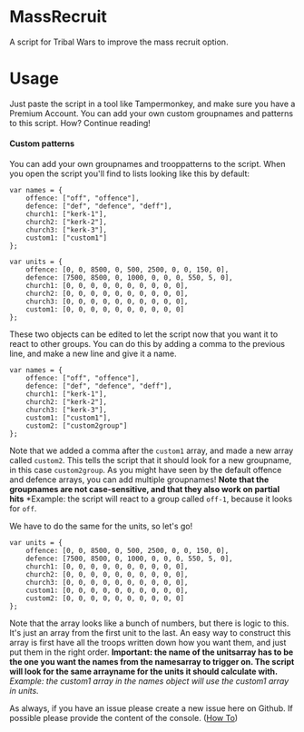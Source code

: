 # MassRecruit
A script for Tribal Wars to improve the mass recruit option.

# Usage
Just paste the script in a tool like Tampermonkey, and make sure you have a Premium Account. You can add your own custom groupnames and patterns to this script. How? Continue reading!

#### Custom patterns
You can add your own groupnames and trooppatterns to the script. When you open the script you'll find to lists looking like this by default:
```
var names = {
    offence: ["off", "offence"],
    defence: ["def", "defence", "deff"],
    church1: ["kerk-1"],
    church2: ["kerk-2"],
    church3: ["kerk-3"],
    custom1: ["custom1"]
};

var units = {
    offence: [0, 0, 8500, 0, 500, 2500, 0, 0, 150, 0],
    defence: [7500, 8500, 0, 1000, 0, 0, 0, 550, 5, 0],
    church1: [0, 0, 0, 0, 0, 0, 0, 0, 0, 0],
    church2: [0, 0, 0, 0, 0, 0, 0, 0, 0, 0],
    church3: [0, 0, 0, 0, 0, 0, 0, 0, 0, 0],
    custom1: [0, 0, 0, 0, 0, 0, 0, 0, 0, 0]
};
```
These two objects can be edited to let the script now that you want it to react to other groups. You can do this by adding a comma to the previous line, and make a new line and give it a name.
```
var names = {
    offence: ["off", "offence"],
    defence: ["def", "defence", "deff"],
    church1: ["kerk-1"],
    church2: ["kerk-2"],
    church3: ["kerk-3"],
    custom1: ["custom1"],
    custom2: ["custom2group"]
};
```
Note that we added a comma after the `custom1` array, and made a new array called `custom2`. This tells the script that it should look for a new groupname, in this case `custom2group`. As you might have seen by the default offence and defence arrays, you can add multiple groupnames! **Note that the groupnames are not case-sensitive, and that they also work on partial hits** *Example: the script will react to a group called `off-1`, because it looks for `off`.

We have to do the same for the units, so let's go!

```
var units = {
    offence: [0, 0, 8500, 0, 500, 2500, 0, 0, 150, 0],
    defence: [7500, 8500, 0, 1000, 0, 0, 0, 550, 5, 0],
    church1: [0, 0, 0, 0, 0, 0, 0, 0, 0, 0],
    church2: [0, 0, 0, 0, 0, 0, 0, 0, 0, 0],
    church3: [0, 0, 0, 0, 0, 0, 0, 0, 0, 0],
    custom1: [0, 0, 0, 0, 0, 0, 0, 0, 0, 0],
    custom2: [0, 0, 0, 0, 0, 0, 0, 0, 0, 0]
};
```
Note that the array looks like a bunch of numbers, but there is logic to this. It's just an array from the first unit to the last. An easy way to construct this array is first have all the troops written down how you want them, and just put them in the right order. **Important: the name of the unitsarray has to be the one you want the names from the namesarray to trigger on. The script will look for the same arrayname for the units it should calculate with.** *Example: the custom1 array in the names object will use the custom1 array in units.*

As always, if you have an issue please create a new issue here on Github. If possible please provide the content of the console. ([How To](http://webmasters.stackexchange.com/questions/8525/how-to-open-the-javascript-console-in-different-browsers))
